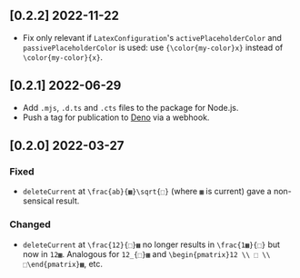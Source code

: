 ## [0.2.2] 2022-11-22

- Fix only relevant if `LatexConfiguration`'s `activePlaceholderColor` and `passivePlaceholderColor` is used: use `{\color{my-color}x}` instead of `\color{my-color}{x}`.

## [0.2.1] 2022-06-29

- Add `.mjs`, `.d.ts` and `.cts` files to the package for Node.js.
- Push a tag for publication to [Deno](https://deno.land) via a webhook.

## [0.2.0] 2022-03-27

### Fixed

- `deleteCurrent` at `\frac{ab}{▦}\sqrt{⬚}` (where `▦` is current) gave a non-sensical result.

### Changed

- `deleteCurrent` at `\frac{12}{⬚}▦` no longer results in `\frac{1▦}{⬚}` but now in `12▦`. Analogous for `12_{⬚}▦` and `\begin{pmatrix}12 \\ ⬚ \\ ⬚\end{pmatrix}▦`, etc.
